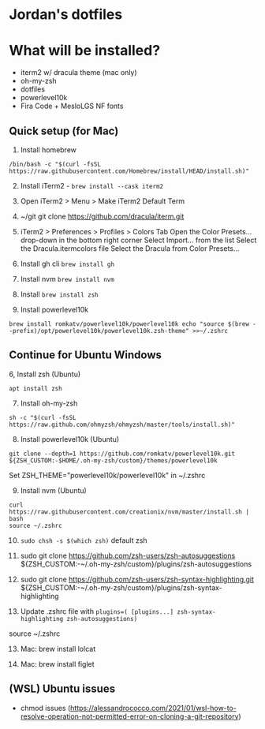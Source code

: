 # Jordan's dotfiles

# What will be installed?

- iterm2 w/ dracula theme (mac only)
- oh-my-zsh
- dotfiles
- powerlevel10k
- Fira Code + MesloLGS NF fonts

## Quick setup (for Mac)

1. Install homebrew 

```
/bin/bash -c "$(curl -fsSL https://raw.githubusercontent.com/Homebrew/install/HEAD/install.sh)"
```

2. Install iTerm2 - `brew install --cask iterm2`

3. Open iTerm2 > Menu > Make iTerm2 Default Term

4. ~/git git clone https://github.com/dracula/iterm.git

5. iTerm2 > Preferences > Profiles > Colors Tab
   Open the Color Presets... drop-down in the bottom right corner
   Select Import... from the list
   Select the Dracula.itermcolors file
   Select the Dracula from Color Presets...

6. Install gh cli `brew install gh`

7. Install nvm `brew install nvm`

8. Install `brew install zsh`

9. Install powerlevel10k

```
brew install romkatv/powerlevel10k/powerlevel10k echo "source $(brew --prefix)/opt/powerlevel10k/powerlevel10k.zsh-theme" >>~/.zshrc
```

## Continue for Ubuntu Windows 

6, Install zsh (Ubuntu)

```
apt install zsh
```

7. Install oh-my-zsh 

```
sh -c "$(curl -fsSL https://raw.github.com/ohmyzsh/ohmyzsh/master/tools/install.sh)"
```

8. Install powerlevel10k (Ubuntu)

```
git clone --depth=1 https://github.com/romkatv/powerlevel10k.git ${ZSH_CUSTOM:-$HOME/.oh-my-zsh/custom}/themes/powerlevel10k
```
Set ZSH_THEME="powerlevel10k/powerlevel10k" in ~/.zshrc

9. Install nvm (Ubuntu)
```
curl https://raw.githubusercontent.com/creationix/nvm/master/install.sh | bash
source ~/.zshrc
```


10. `sudo chsh -s $(which zsh)` default zsh

11. sudo git clone https://github.com/zsh-users/zsh-autosuggestions ${ZSH_CUSTOM:-~/.oh-my-zsh/custom}/plugins/zsh-autosuggestions

12. sudo git clone https://github.com/zsh-users/zsh-syntax-highlighting.git ${ZSH_CUSTOM:-~/.oh-my-zsh/custom}/plugins/zsh-syntax-highlighting

13. Update .zshrc file with `plugins=( [plugins...] zsh-syntax-highlighting zsh-autosuggestions)`

source ~/.zshrc

13. Mac: brew install lolcat

14. Mac: brew install figlet

## (WSL) Ubuntu issues

- chmod issues (https://alessandrococco.com/2021/01/wsl-how-to-resolve-operation-not-permitted-error-on-cloning-a-git-repository)
